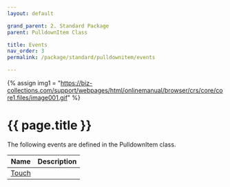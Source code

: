 ```yaml
---
layout: default

grand_parent: 2. Standard Package
parent: PulldownItem Class

title: Events
nav_order: 3
permalink: /package/standard/pulldownitem/events

---
```

{% assign img1 = "https://biz-collections.com/support/webpages/html/onlinemanual/browser/crs/core/core1.files/image001.gif" %}


# {{ page.title }}

The following events are defined in the PulldownItem class.


|Name       |  Description |
|----------	|--------------|
|[Touch](/package/standard/pulldownitem/events/touch)       | |